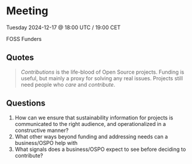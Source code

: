 # Meeting

Tuesday 2024-12-17 @ 18:00 UTC / 19:00 CET

FOSS Funders


## Quotes

> _Contributions_ is the life-blood of Open Source projects.
> Funding is useful, but mainly a proxy for solving any real issues.
> Projects still need people who _care_ and _contribute_.


## Questions

1. How can we ensure that sustainability information for projects is communicated to the right audience, and operationalized in a constructive manner?
1. What other ways beyond funding and addressing needs can a business/OSPO help with
1. What signals does a business/OSPO expect to see before deciding to contribute?
